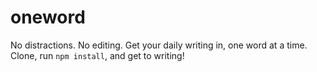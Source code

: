 # oneword
No distractions. No editing. Get your daily writing in, one word at a time.
Clone, run `npm install`, and get to writing!
